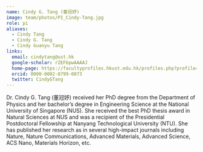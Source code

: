 ```yaml
---
name: Cindy G. Tang (董冠妤) 
image: team/photos/PI_Cindy-Tang.jpg
role: pi
aliases:
  - Cindy Tang
  - Cindy G. Tang
  - Cindy Guanyu Tang
links:
  email: cindytang@ust.hk
  google-scholar: rZEFbpwAAAAJ
  home-page: https://facultyprofiles.hkust.edu.hk/profiles.php?profile=cindy-tang-cindytang
  orcid: 0000-0002-8799-0873
  twitter: CindyGTang
---
```


Dr. Cindy G. Tang (董冠妤) received her PhD degree from the Department of Physics and her bachelor’s degree in Engineering Science at the National University of Singapore (NUS). She received the best PhD thesis award in Natural Sciences at NUS and was a recipient of the Presidential Postdoctoral Fellowship at Nanyang Technological University (NTU). She has published her research as in several high-impact journals including Nature, Nature Communications, Advanced Materials, Advanced Science, ACS Nano, Materials Horizon, etc.
